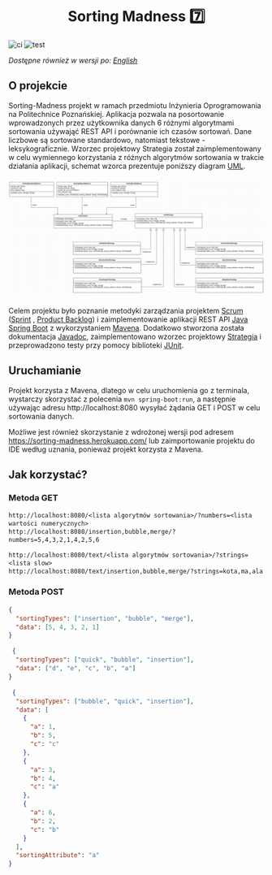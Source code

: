 <h1 align="center">
    Sorting Madness 7️⃣
</h1>

![ci](https://github.com/filipciesielski7/Sorting-Madness/actions/workflows/ci.yml/badge.svg) ![test](https://github.com/filipciesielski7/Sorting-Madness/actions/workflows/test.yml/badge.svg)

_Dostępne również w wersji po: [English](README.md)_

## O projekcie

Sorting-Madness projekt w ramach przedmiotu Inżynieria Oprogramowania na Politechnice Poznańskiej.
Aplikacja pozwala na posortowanie wprowadzonych przez użytkownika danych 6 różnymi algorytmami 
sortowania używająć REST API i porównanie ich czasów sortowań. Dane liczbowe są sortowane standardowo, natomiast 
tekstowe - leksykograficznie. Wzorzec projektowy Strategia został zaimplementowany w celu 
wymiennego korzystania z różnych algorytmów sortowania w trakcie działania aplikacji, 
schemat wzorca prezentuje poniższy diagram [UML](https://en.wikipedia.org/wiki/Unified_Modeling_Language).

![UML](./src/main/resources/Sorting-Madness-UML.png)

Celem projektu było poznanie metodyki zarządzania projektem [Scrum](https://en.wikipedia.org/wiki/Scrum_(software_development))
([Sprint](https://docs.google.com/spreadsheets/d/e/2PACX-1vTn6j3M8pmGEzrsQk8mXse7lVHUdhYWkfxbkQiYI23rBtwM4N3bWw0qtupW-gesfCkcYasnZ-eEXl-F/pubhtml)
, [Product Backlog](https://docs.google.com/spreadsheets/d/1MwBEK283qNdv1wkT7OfIPgs4_kbdy4gXljwIPXqAN7Y/edit#gid=1176682582)) 
i zaimplementowanie aplikacji REST API [Java](https://www.java.com/) [Spring Boot](https://spring.io/projects/spring-boot) 
z wykorzystaniem [Mavena](https://maven.apache.org/). Dodatkowo stworzona została dokumentacja [Javadoc](https://en.wikipedia.org/wiki/Javadoc), 
zaimplementowano wzorzec projektowy [Strategia](https://pl.wikipedia.org/wiki/Strategia_(wzorzec_projektowy)) i przeprowadzono testy przy 
pomocy biblioteki [JUnit](https://junit.org/junit5/).

## Uruchamianie

Projekt korzysta z Mavena, dlatego w celu uruchomienia go z terminala, wystarczy skorzystać z polecenia
`mvn spring-boot:run`, a następnie używając adresu http://localhost:8080 wysyłać żądania GET i POST w celu sortowania danych.

Możliwe jest również skorzystanie z wdrożonej wersji pod adresem https://sorting-madness.herokuapp.com/ lub
zaimportowanie projektu do IDE według uznania, ponieważ projekt korzysta z Mavena.

## Jak korzystać?

### Metoda GET

```
http://localhost:8080/<lista algorytmów sortowania>/?numbers=<lista wartości numerycznych>
http://localhost:8080/insertion,bubble,merge/?numbers=5,4,3,2,1,4,2,5,6
```

```
http://localhost:8080/text/<lista algorytmów sortowania>/?strings=<lista slow>
http://localhost:8080/text/insertion,bubble,merge/?strings=kota,ma,ala
```
### Metoda POST

```json
{
  "sortingTypes": ["insertion", "bubble", "merge"],
  "data": [5, 4, 3, 2, 1]
}
```

```json
 {
  "sortingTypes": ["quick", "bubble", "insertion"],
  "data": ["d", "e", "c", "b", "a"]
}
```

```json
 {
  "sortingTypes": ["bubble", "quick", "insertion"],
  "data": [
    {
      "a": 1,
      "b": 5,
      "c": "c"
    },
    {
      "a": 3,
      "b": 4,
      "c": "a"
    },
    {
      "a": 6,
      "b": 2,
      "c": "b"
    }
  ],
  "sortingAttribute": "a"
}
```
